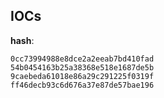 
## IOCs

__hash__:

```text
0cc73994988e8dce2a2eeab7bd410fad
54b0454163b25a38368e518e1687de5b
9caebeda61018e86a29c291225f0319f
ff46decb93c6d676a37e87de57bae196
```